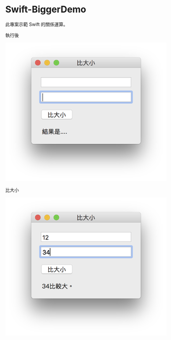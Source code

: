 # Swift-BiggerDemo

此專案示範 Swift 的關係運算。

執行後

![image](https://github.com/kaichingchang/Swift-BiggerDemo/blob/master/f301.png)

比大小

![image](https://github.com/kaichingchang/Swift-BiggerDemo/blob/master/f302.png)
